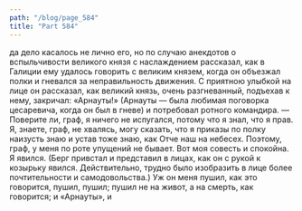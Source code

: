 ```yaml
---
path: "/blog/page_584"
title: "Part 584"
---
```


да дело касалось не лично его, но по случаю анекдотов о вспыльчивости великого князя с наслаждением рассказал, как в Галиции ему удалось говорить с великим князем, когда он объезжал полки и гневался за неправильность движения. С приятною улыбкой на лице он рассказал, как великий князь, очень разгневанный, подъехав к нему, закричал: «Арнауты!» (Арнауты — была любимая поговорка цесаревича, когда он был в гневе) и потребовал ротного командира.
— Поверите ли, граф, я ничего не испугался, потому что я знал, что я прав. Я, знаете, граф, не хвалясь, могу сказать, что я приказы по полку наизусть знаю и устав тоже знаю, как Отче наш на небесех. Поэтому, граф, у меня по роте упущений не бывает. Вот моя совесть и спокойна. Я явился. (Берг привстал и представил в лицах, как он с рукой к козырьку явился. Действительно, трудно было изобразить в лице более почтительности и самодовольства.) Уж он меня пушил, как это говорится, пушил, пушил; пушил не на живот, а на смерть, как говорится; и «Арнауты», и
